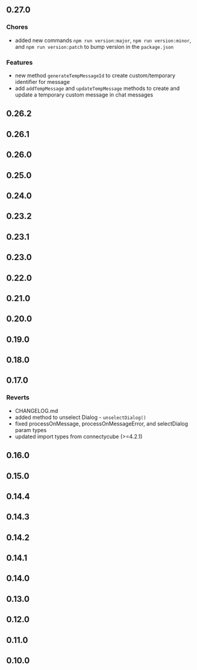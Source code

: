 
<a name="0.27.0"></a>
## 0.27.0
### Chores
- added new commands `npm run version:major`, `npm run version:minor`, and `npm run version:patch` to bump version in the `package.json`

### Features
- new method `generateTempMessageId` to create custom/temporary identifier for message
- add `addTempMessage` and `updateTempMessage` methods to create and update a temporary custom  message in chat messages


<a name="0.26.2"></a>
## 0.26.2

<a name="0.26.1"></a>
## 0.26.1

<a name="0.26.0"></a>
## 0.26.0

<a name="0.25.0"></a>
## 0.25.0

<a name="0.24.0"></a>
## 0.24.0

<a name="0.23.2"></a>
## 0.23.2

<a name="0.23.1"></a>
## 0.23.1

<a name="0.23.0"></a>
## 0.23.0

<a name="0.22.0"></a>
## 0.22.0

<a name="0.21.0"></a>
## 0.21.0

<a name="0.20.0"></a>
## 0.20.0

<a name="0.19.0"></a>
## 0.19.0

<a name="0.18.0"></a>
## 0.18.0

<a name="0.17.0"></a>
## 0.17.0
### Reverts
- CHANGELOG.md
- added method to unselect Dialog - `unselectDialog()`
- fixed processOnMessage, processOnMessageError, and selectDialog param types
- updated import types from connectycube (>=4.2.1)


<a name="0.16.0"></a>
## 0.16.0

<a name="0.15.0"></a>
## 0.15.0

<a name="0.14.4"></a>
## 0.14.4

<a name="0.14.3"></a>
## 0.14.3

<a name="0.14.2"></a>
## 0.14.2

<a name="0.14.1"></a>
## 0.14.1

<a name="0.14.0"></a>
## 0.14.0

<a name="0.13.0"></a>
## 0.13.0

<a name="0.12.0"></a>
## 0.12.0

<a name="0.11.0"></a>
## 0.11.0

<a name="0.10.0"></a>
## 0.10.0

[Unreleased]: https://github.com/ConnectyCube/use-chat/compare/0.27.0...HEAD
[0.27.0]: https://github.com/ConnectyCube/use-chat/compare/0.26.2...0.27.0
[0.26.2]: https://github.com/ConnectyCube/use-chat/compare/0.26.1...0.26.2
[0.26.1]: https://github.com/ConnectyCube/use-chat/compare/0.26.0...0.26.1
[0.26.0]: https://github.com/ConnectyCube/use-chat/compare/0.25.0...0.26.0
[0.25.0]: https://github.com/ConnectyCube/use-chat/compare/0.24.0...0.25.0
[0.24.0]: https://github.com/ConnectyCube/use-chat/compare/0.23.2...0.24.0
[0.23.2]: https://github.com/ConnectyCube/use-chat/compare/0.23.1...0.23.2
[0.23.1]: https://github.com/ConnectyCube/use-chat/compare/0.23.0...0.23.1
[0.23.0]: https://github.com/ConnectyCube/use-chat/compare/0.22.0...0.23.0
[0.22.0]: https://github.com/ConnectyCube/use-chat/compare/0.21.0...0.22.0
[0.21.0]: https://github.com/ConnectyCube/use-chat/compare/0.20.0...0.21.0
[0.20.0]: https://github.com/ConnectyCube/use-chat/compare/0.19.0...0.20.0
[0.19.0]: https://github.com/ConnectyCube/use-chat/compare/0.18.0...0.19.0
[0.18.0]: https://github.com/ConnectyCube/use-chat/compare/0.17.0...0.18.0
[0.17.0]: https://github.com/ConnectyCube/use-chat/compare/0.16.0...0.17.0
[0.16.0]: https://github.com/ConnectyCube/use-chat/compare/0.15.0...0.16.0
[0.15.0]: https://github.com/ConnectyCube/use-chat/compare/0.14.4...0.15.0
[0.14.4]: https://github.com/ConnectyCube/use-chat/compare/0.14.3...0.14.4
[0.14.3]: https://github.com/ConnectyCube/use-chat/compare/0.14.2...0.14.3
[0.14.2]: https://github.com/ConnectyCube/use-chat/compare/0.14.1...0.14.2
[0.14.1]: https://github.com/ConnectyCube/use-chat/compare/0.14.0...0.14.1
[0.14.0]: https://github.com/ConnectyCube/use-chat/compare/0.13.0...0.14.0
[0.13.0]: https://github.com/ConnectyCube/use-chat/compare/0.12.0...0.13.0
[0.12.0]: https://github.com/ConnectyCube/use-chat/compare/0.11.0...0.12.0
[0.11.0]: https://github.com/ConnectyCube/use-chat/compare/0.10.0...0.11.0

